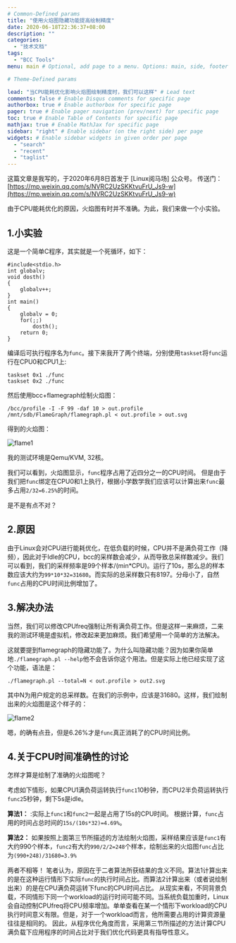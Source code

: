 ```yaml
---
# Common-Defined params
title: "使用火焰图隐藏功能提高绘制精度"
date: 2020-06-18T22:36:37+08:00
description: ""
categories:
  - "技术文档"
tags:
  - "BCC Tools"
menu: main # Optional, add page to a menu. Options: main, side, footer

# Theme-Defined params

lead: "当CPU能耗优化影响火焰图绘制精度时，我们可以这样" # Lead text
comments: false # Enable Disqus comments for specific page
authorbox: true # Enable authorbox for specific page
pager: true # Enable pager navigation (prev/next) for specific page
toc: true # Enable Table of Contents for specific page
mathjax: true # Enable MathJax for specific page
sidebar: "right" # Enable sidebar (on the right side) per page
widgets: # Enable sidebar widgets in given order per page
  - "search"
  - "recent"
  - "taglist"
---
```


这篇文章是我写的，于2020年6月8日首发于 [Linux阅马场] 公众号。 传送门： [https://mp.weixin.qq.com/s/NVRC2UzSKKtvuFrU_Js9-w](https://mp.weixin.qq.com/s/NVRC2UzSKKtvuFrU_Js9-w)

由于CPU能耗优化的原因，火焰图有时并不准确。为此，我们来做一个小实验。

## 1.小实验

这是一个简单C程序，其实就是一个死循环，如下：

```
#include<stdio.h>
int globalv;
void dosth()
{
	globalv++;
}
int main()
{
	globalv = 0;
	for(;;)
		dosth();
	return 0;
}
```

编译后可执行程序名为`func`。接下来我开了两个终端，分别使用`taskset`将`func`运行在CPU0和CPU1上:

```
taskset 0x1 ./func
taskset 0x2 ./func
```

然后使用bcc+flamegraph绘制火焰图：
```
/bcc/profile -I -F 99 -daf 10 > out.profile
/mnt/sdb/FlameGraph/flamegraph.pl < out.profile > out.svg
```

得到的火焰图：

![flame1](/blog/2020/0618/flame1.png)

我的测试环境是Qemu/KVM, 32核。

我们可以看到，火焰图显示，`func`程序占用了近四分之一的CPU时间。
但是由于我们把`func`绑定在CPU0和1上执行，根据小学数学我们应该可以计算出来`func`最多占用`2/32=6.25%`的时间。

是不是有点不对？

## 2.原因

由于Linux会对CPU进行能耗优化，在低负载的时候，CPU并不是满负荷工作（降频），因此对于Idle的CPU，bcc的采样数会减少，从而导致总采样数减少。我们可以看到，我们的采样频率是99个样本/(min\*CPU)。运行了10s，那么总的样本数应该大约为`99*10*32=31680`。而实际的总采样数只有8197。分母小了，自然`func`占用的CPU时间比例增加了。

## 3.解决办法

当然，我们可以修改CPUfreq强制让所有满负荷工作。但是这样一来麻烦，二来我的测试环境是虚拟机，修改起来更加麻烦。我们希望用一个简单的方法解决。

这就要提到flamegraph的隐藏功能了。为什么叫隐藏功能？因为如果你简单地`./flamegraph.pl --help`他不会告诉你这个用法。但是实际上他已经实现了这个功能，语法是：

```
./flamegraph.pl --total=N < out.profile > out2.svg
```

其中N为用户规定的总采样数。在我们的示例中，应该是31680。这样，我们绘制出来的火焰图是这个样子的：

![flame2](/blog/2020/0618/flame2.png)

嗯，的确有点丑，但是6.26%才是`func`真正消耗了的CPU时间比例。

## 4.关于CPU时间准确性的讨论

怎样才算是绘制了准确的火焰图呢？

考虑如下情形，如果CPU1满负荷运转执行`func1`10秒钟，而CPU2半负荷运转执行`func2`5秒钟，剩下5s是idle。

**算法1：**
:实际上`func1`和`func2`一起是占用了15s的CPU时间。
根据计算，`func`占用的时间占总时间的`15s/(10s*32)=4.69%`。

**算法2：**
如果按照上面第三节所描述的方法绘制火焰图，采样结果应该是`func1`有大约990个样本，`func2`有大约`990/2/2=248`个样本，绘制出来的火焰图`func`占比为`(990+248)/31680=3.9%`

两者不相等！
笔者认为，原因在于二者算法所获结果的含义不同。算法1计算出来的是在这种运行情形下实际`func`的执行时间占比。而算法2计算出来（或者说绘制出来）的是在CPU满负荷运转下func的CPU时间占比。
从现实来看，不同背景负载，不同情形下同一个workload的运行时间可能不同。当系统负载加重时，Linux会自动控制CPUfreq将CPU频率增加。单单查看在某一个情形下workload的CPU执行时间意义有限。但是，对于一个workload而言，他所需要占用的计算资源量往往是相同的。
因此，从程序优化角度而言，采用第三节所描述的方法计算CPU满负载下应用程序的时间占比对于我们优化代码更具有指导性意义。